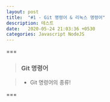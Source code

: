 ```yaml
---
layout: post
title:  "#1 - Git 명령어 & 리눅스 명령어"
description: 테스트
date:   2020-05-24 21:03:36 +0530
categories: Javascript NodeJS
---
```


===   

> ### Git 명령어

>   + Git 명령어의 종류!


===   